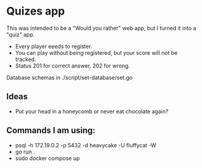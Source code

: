 # Quizes app
This was intended to be a "Would you rather" web app, but I turned it into a "quiz" app.
- Every player eeeds to register.
- You can play without being registered, but your score will not be tracked.
- Status 201 for correct answer, 202 for wrong.

Database schemas in ./script/set-database/set.go


## Ideas
- Put your head in a honeycomb or never eat chocolate again?

## Commands I am using:
- psql -h 172.19.0.2 -p 5432 -d heavycake -U fluffycat -W 
- go run .
- sudo docker compose up
